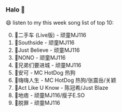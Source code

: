 

### Halo 👋

😄 listen to my this week song list of top 10:

0. 🌈二手车 (Live版) - 顽童MJ116
1. 🌈Southside - 顽童MJ116
2. 🌈Just Believe - 顽童MJ116
3. 🌈NONO - 顽童MJ116
4. 🌈兄弟们要进城 - 顽童MJ116
5. 🌈安可 - MC HotDog 热狗
6. 🌈嗨嗨人生 - MC HotDog 热狗/张震岳/关颖
7. 🌈Act Like U Know - 陈冠希/Just Blaze
8. 🌈地痞 - 顽童MJ116/瘦子E.SO
9. 🌈脱罪 - 顽童MJ116

